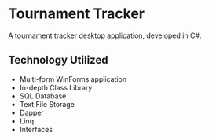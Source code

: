 # Tournament Tracker
A tournament tracker desktop application, developed in C#.

<h2>Technology Utilized</h2>

- Multi-form WinForms application
- In-depth Class Library
- SQL Database
- Text File Storage
- Dapper
- Linq
- Interfaces

